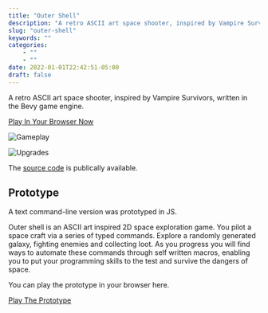 ```yaml
---
title: "Outer Shell"
description: "A retro ASCII art space shooter, inspired by Vampire Survivors, written in the Bevy game engine."
slug: "outer-shell"
keywords: ""
categories: 
    - ""
    - ""
date: 2022-01-01T22:42:51-05:00
draft: false
---
```


A retro ASCII art space shooter, inspired by Vampire Survivors, written in the Bevy game engine.

[Play In Your Browser Now](https://jameshduffield.github.io/ascii-rust)

![Gameplay](/img/outer-shell/screenshot_1.png)

![Upgrades](/img/outer-shell/screenshot_2.png)

The [source code](https://github.com/JamesHDuffield/ascii-rust) is publically available.


## Prototype

A text command-line version was prototyped in JS.

Outer shell is an ASCII art inspired 2D space exploration game. You pilot a space craft via a series of typed commands. Explore a randomly generated galaxy, fighting enemies and collecting loot. As you progress you will find ways to automate these commands through self written macros, enabling you to put your programming skills to the test and survive the dangers of space.

You can play the prototype in your browser here.

[Play The Prototype](https://outer-shell.web.app)